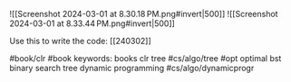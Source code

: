 ![[Screenshot 2024-03-01 at 8.30.18 PM.png#invert|500]]
![[Screenshot 2024-03-01 at 8.33.44 PM.png#invert|500]]

Use this to write the code: [[240302]]

#book/clr #book keywords: books clr tree #cs/algo/tree #opt optimal bst binary search tree dynamic programming #cs/algo/dynamicprogr 